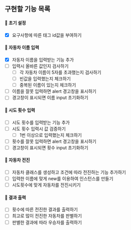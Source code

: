 ## 구현할 기능 목록

#### 📌 초기 설정

- [x] 요구사항에 따른 태그 id값을 부여하기

#### 📌 자동차 이름 입력

- [x] 자동자 이름을 입력받는 기능 추가
- [ ] 입력시 올바른 값인지 검사하기
  - [ ] 각 자동차 이름이 5자를 초과했는지 검사하기
  - [ ] 빈값을 입력했는지 체크하기
  - [ ] 중복된 이름이 있는지 체크하기
- [ ] 이름을 잘못 입력하면 alert 경고창을 표시하기
- [ ] 경고창이 표시되면 이름 input 초기화하기

#### 📌 시도 횟수 입력

- [ ] 시도 횟수를 입력받는 기능 추가
- [ ] 시도 횟수 입력시 값 검증하기
  - [ ] 1번 이상으로 입력했는지 체크하기
- [ ] 횟수를 잘못 입력하면 alert 경고창을 표시하기
- [ ] 경고창이 표시되면 횟수 input 초기화하기

#### 📌 자동차 전진

- [ ] 자동차 클래스를 생성하고 조건에 따라 전진하는 기능 추가하기
- [ ] 입력한 이름에 맞게 new를 이용하여 인스턴스를 만들기
- [ ] 시도횟수에 맞게 자동차를 전진시키기

#### 📌 결과 출력

- [ ] 횟수에 따른 전진한 결과를 출력하기
- [ ] 최고로 많이 전진한 자동차를 판별하기
- [ ] 판별한 결과에 따라 우승자를 출력하기

